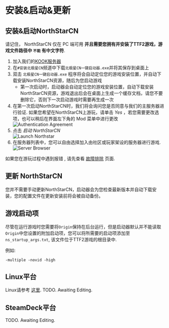 # 安装&启动&更新

## 安装&启动NorthStarCN

请记住， NorthStarCN 仅在 PC 端可用 **并且需要您拥有并安装了TTF2游戏，游戏文件路径中 `不能` 有中文字符**.

1. 加入我们的[KOOK服务器](https://kook.top/qetaS2)
2. 在`#安装北极星CN`频道中下载`北极星CN一键启动器.exe`并将其保存到桌面上
3. 双击 `北极星CN一键启动器.exe` 程序将会自动定位您的游戏安装位置，并自动下载安装NorthStarCN资源，随后为您启动游戏
   * 第一次启动时，启动器会自动定位您的游戏安装位置，自动下载安装NorthStarCN资源，游戏退出后会在桌面上生成一个缓存文档，请您不要删除它，否则下一次启动游戏时需要再生成一次
4. 在第一次启动NorthStarCN时，我们将会询问您是否同意与我们的主服务器进行验证. 如果您希望在NorthStarCN上游玩，请单击 _Yes_ ，若您需要更改选项，也可以稍后在界面左下角的 Mod 菜单中进行更改\
     ![Authentication Agreement](https://wiki.northstar.cool/assets/titleagreement.png)
4. 点击 _启动 NorthStarCN_ \
   ![Launch Northstar](https://wiki.northstar.cool/assets/titlelaunchnorthstar.png)
5. 在服务器列表中，您可以自由选择加入由社区或玩家架设的服务器进行游戏.\
   ![Server Browser](https://wiki.northstar.cool/assets/serverbrowser.png)

如果您在游玩过程中遇到报错 , 请先查看 [故障排除](troubleshooting.md) 页面.

## 更新 NorthStarCN

您并不需要手动更新NorthStarCN，启动器会为您检查最新版本并自动下载安装，您的配置文件在更新安装前将会被自动备份。

## 游戏启动项

尽管在运行游戏时您需要将`Origin`保持在后台运行，但是启动器默认并不能读取`Origin`中您设置的附加启动项，您可以将所需要的启动项添加至 `ns_startup_args.txt`, 该文件位于TTF2游戏的根目录中.

例如:
```
-multiple -novid -high
```

## Linux平台

Linux请参考 [这里](installing-northstar/playing-on-linux.md#如何在🐧Linux发行版上游玩NorthStarCN(TODO)).
TODO.
Awaiting Editing.

## SteamDeck平台

TODO.
Awaiting Editing.
